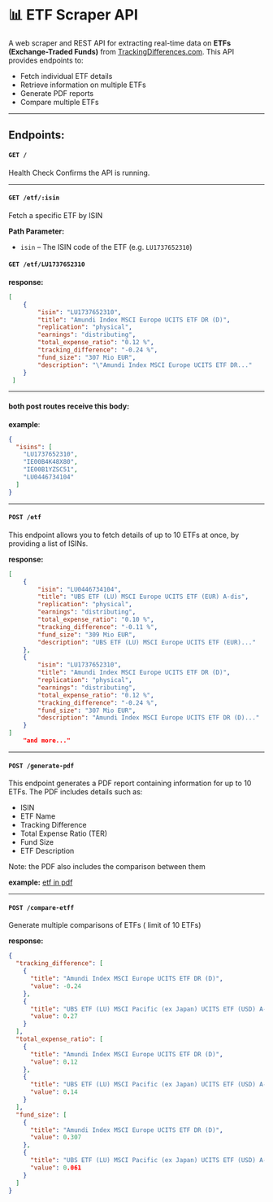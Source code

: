 # 📊 ETF Scraper API

A web scraper and REST API for extracting real-time data on **ETFs (Exchange-Traded Funds)** from [TrackingDifferences.com](https://www.trackingdifferences.com).
This API provides endpoints to:

- Fetch individual ETF details
- Retrieve information on multiple ETFs
- Generate PDF reports
- Compare multiple ETFs

---

##  Endpoints:

#### `GET /`

Health Check
Confirms the API is running.

---

#### `GET /etf/:isin`

Fetch a specific ETF by ISIN

**Path Parameter:**
- `isin` – The ISIN code of the ETF (e.g. `LU1737652310`)


#### `GET /etf/LU1737652310`

**response:**

```json
[
    {
        "isin": "LU1737652310",
        "title": "Amundi Index MSCI Europe UCITS ETF DR (D)",
        "replication": "physical",
        "earnings": "distributing",
        "total_expense_ratio": "0.12 %",
        "tracking_difference": "-0.24 %",
        "fund_size": "307 Mio EUR",
        "description": "\"Amundi Index MSCI Europe UCITS ETF DR..."
    }
 ]
```

---


#### both post routes receive this body:

**example**:
```json
{
  "isins": [
    "LU1737652310",
    "IE00B4K48X80",
    "IE00B1YZSC51",
    "LU0446734104"
  ]
}
```

---

#### `POST /etf `

This endpoint allows you to fetch details of up to 10 ETFs at once, by providing a list of ISINs.

**response:**

```json
[
    {
        "isin": "LU0446734104",
        "title": "UBS ETF (LU) MSCI Europe UCITS ETF (EUR) A-dis",
        "replication": "physical",
        "earnings": "distributing",
        "total_expense_ratio": "0.10 %",
        "tracking_difference": "-0.11 %",
        "fund_size": "309 Mio EUR",
        "description": "UBS ETF (LU) MSCI Europe UCITS ETF (EUR)..."
    },
    {
        "isin": "LU1737652310",
        "title": "Amundi Index MSCI Europe UCITS ETF DR (D)",
        "replication": "physical",
        "earnings": "distributing",
        "total_expense_ratio": "0.12 %",
        "tracking_difference": "-0.24 %",
        "fund_size": "307 Mio EUR",
        "description": "Amundi Index MSCI Europe UCITS ETF DR (D)..."
    }
]
    "and more..."

```

---

#### `POST /generate-pdf`

This endpoint generates a PDF report containing information for up to 10 ETFs. The PDF includes details such as:

- ISIN
- ETF Name
- Tracking Difference
- Total Expense Ratio (TER)
- Fund Size
- ETF Description

Note: the PDF also includes the comparison between them

**example:**  [etf in pdf](https://drive.google.com/file/d/1Q97UBHKY3V7aUvGFVrvgNXkcH4vFl-9c/view?usp=sharing)

---

#### `POST /compare-etff`

Generate multiple comparisons of ETFs ( limit of 10 ETFs)

**response:**

```json
{
  "tracking_difference": [
    {
      "title": "Amundi Index MSCI Europe UCITS ETF DR (D)",
      "value": -0.24
    },
    {
      "title": "UBS ETF (LU) MSCI Pacific (ex Japan) UCITS ETF (USD) A-dis",
      "value": 0.27
    }
  ],
  "total_expense_ratio": [
    {
      "title": "Amundi Index MSCI Europe UCITS ETF DR (D)",
      "value": 0.12
    },
    {
      "title": "UBS ETF (LU) MSCI Pacific (ex Japan) UCITS ETF (USD) A-dis",
      "value": 0.14
    }
  ],
  "fund_size": [
    {
      "title": "Amundi Index MSCI Europe UCITS ETF DR (D)",
      "value": 0.307
    },
    {
      "title": "UBS ETF (LU) MSCI Pacific (ex Japan) UCITS ETF (USD) A-dis",
      "value": 0.061
    }
  ]
}
```
